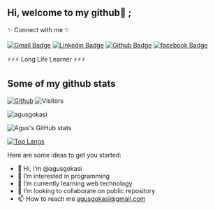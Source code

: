 ## Hi, welcome to my github👋 ;
✨ Connect with me ✨ <br> <br>
[![Gmail Badge](https://img.shields.io/badge/-agusgokasi@gmail.com-c14438?style=flat&logo=Gmail&logoColor=white&link=mailto:agusgokasi@gmail.com)](mailto:agusgokasi@gmail.com) 
[![Linkedin Badge](https://img.shields.io/badge/-agusgokasi-0072b1?style=flat&logo=Linkedin&logoColor=white&link=https://www.linkedin.com/in/agusgokasi/)](https://www.linkedin.com/in/agusgokasi/) 
[![Github Badge](https://img.shields.io/badge/-agusgokasi-grey?style=flat&logo=github&logoColor=white&link=https://github.com/agusgokasi/)](https://www.github.com/agusgokasi/) [![facebook Badge](https://img.shields.io/badge/-agusgokasi-3b5998?style=flat&logo=facebook&logoColor=white&link=https://facebook.com/agusgokasi/)](https://www.facebook.com/agusgokasi/) <p align='left'>⚡⚡⚡ Long Life Learner ⚡⚡⚡ </p> 
## Some of my github stats
[![Github](https://img.shields.io/github/followers/agusgokasi?label=Followers&logo=Github)](https://github.com/agusgokasi)
![Visitors](https://visitor-badge.laobi.icu/badge?page_id=agusgokasi)
<p align=left> <img src=https://komarev.com/ghpvc/?username=agusgokasi alt=agusgokasi /> </p>

<!-- [![Agus's GitHub stats](https://github-readme-stats.vercel.app/api?username=agusgokasi)](https://github.com/agusgokasi/github-readme-stats) -->

<!-- ![Agus's GitHub stats](https://github-readme-stats.vercel.app/api?username=agusgokasi&count_private=true&include_all_commits=true) -->

<!-- ![Agus's GitHub stats](https://github-readme-stats.vercel.app/api?username=agusgokasi&show_icons=true) -->

![Agus's GitHub stats](https://github-readme-stats.vercel.app/api?username=agusgokasi&count_private=true&include_all_commits=true&show_icons=true&theme=radical)

[![Top Langs](https://github-readme-stats.vercel.app/api/top-langs/?username=agusgokasi&show_icons=true&theme=radical)](https://github.com/agusgokasi/github-readme-stats)

<!-- [![Top Langs](https://github-readme-stats.vercel.app/api/top-langs/?username=agusgokasi&layout=compact)](https://github.com/agusgokasi/github-readme-stats) -->

Here are some ideas to get you started:


- 👋 Hi, I’m @agusgokasi
- 👀 I’m interested in programming
- 🌱 I’m currently learning web technology
- 💞️ I’m looking to collaborate on public repository
- 📫 How to reach me agusgokasi@gmail.com

<!---
agusgokasi/agusgokasi is a ✨ special ✨ repository because its `README.md` (this file) appears on your GitHub profile.
You can click the Preview link to take a look at your changes.
--->
